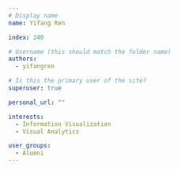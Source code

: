 ```yaml
---
# Display name
name: Yifang Ren

index: 240

# Username (this should match the folder name)
authors:
  - yifangren

# Is this the primary user of the site?
superuser: true

personal_url: ""

interests:
  - Information Visualization
  - Visual Analytics

user_groups:
  - Alumni
---
```

